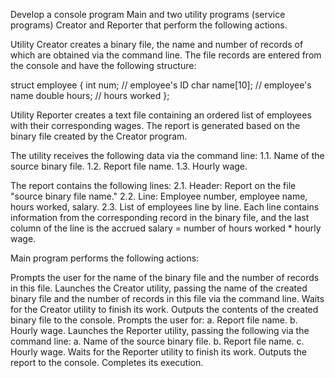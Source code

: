 Develop a console program Main and two utility programs (service programs) Creator and Reporter that perform the following actions.

Utility Creator creates a binary file, the name and number of records of which are obtained via the command line. The file records are entered from the console and have the following structure:

struct employee { int num; // employee's ID char name[10]; // employee's name double hours; // hours worked };

Utility Reporter creates a text file containing an ordered list of employees with their corresponding wages. The report is generated based on the binary file created by the Creator program.

The utility receives the following data via the command line: 1.1. Name of the source binary file. 1.2. Report file name. 1.3. Hourly wage.

The report contains the following lines: 2.1. Header: Report on the file "source binary file name." 2.2. Line: Employee number, employee name, hours worked, salary. 2.3. List of employees line by line. Each line contains information from the corresponding record in the binary file, and the last column of the line is the accrued salary = number of hours worked * hourly wage.

Main program performs the following actions:

Prompts the user for the name of the binary file and the number of records in this file. Launches the Creator utility, passing the name of the created binary file and the number of records in this file via the command line. Waits for the Creator utility to finish its work. Outputs the contents of the created binary file to the console. Prompts the user for: a. Report file name. b. Hourly wage. Launches the Reporter utility, passing the following via the command line: a. Name of the source binary file. b. Report file name. c. Hourly wage. Waits for the Reporter utility to finish its work. Outputs the report to the console. Completes its execution.
